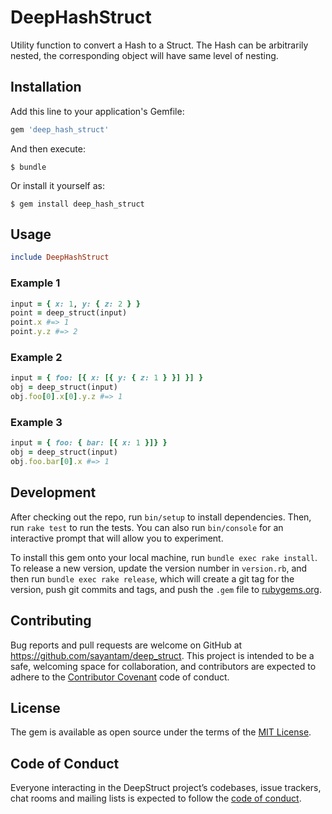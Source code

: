 # DeepHashStruct

Utility function to convert a Hash to a Struct. The Hash can be arbitrarily nested, the corresponding
object will have same level of nesting.

## Installation

Add this line to your application's Gemfile:

```ruby
gem 'deep_hash_struct'
```

And then execute:

    $ bundle

Or install it yourself as:

    $ gem install deep_hash_struct

## Usage

```ruby
include DeepHashStruct
```

### Example 1
```ruby
input = { x: 1, y: { z: 2 } }
point = deep_struct(input)
point.x #=> 1
point.y.z #=> 2
```

### Example 2
```ruby
input = { foo: [{ x: [{ y: { z: 1 } }] }] }
obj = deep_struct(input)
obj.foo[0].x[0].y.z #=> 1
```

### Example 3
```ruby
input = { foo: { bar: [{ x: 1 }]} }
obj = deep_struct(input)
obj.foo.bar[0].x #=> 1
```

## Development

After checking out the repo, run `bin/setup` to install dependencies. Then, run `rake test` to run the tests. You can also run `bin/console` for an interactive prompt that will allow you to experiment.

To install this gem onto your local machine, run `bundle exec rake install`. To release a new version, update the version number in `version.rb`, and then run `bundle exec rake release`, which will create a git tag for the version, push git commits and tags, and push the `.gem` file to [rubygems.org](https://rubygems.org).

## Contributing

Bug reports and pull requests are welcome on GitHub at https://github.com/sayantam/deep_struct. This project is intended to be a safe, welcoming space for collaboration, and contributors are expected to adhere to the [Contributor Covenant](http://contributor-covenant.org) code of conduct.

## License

The gem is available as open source under the terms of the [MIT License](https://opensource.org/licenses/MIT).

## Code of Conduct

Everyone interacting in the DeepStruct project’s codebases, issue trackers, chat rooms and mailing lists is expected to follow the [code of conduct](https://github.com/sayantam/deep_struct/blob/master/CODE_OF_CONDUCT.md).
